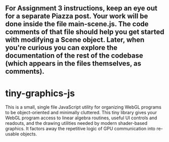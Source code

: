 ## For Assignment 3 instructions, keep an eye out for a separate Piazza post.  Your work will be done inside the file main-scene.js.  The code comments of that file should help you get started with modifying a Scene object.  Later, when you're curious you can explore the documentation of the rest of the codebase (which appears in the files themselves, as comments).

# tiny-graphics-js

This is a small, single file JavaScript utility for organizing WebGL programs to be object-oriented and minimally cluttered.  This tiny library gives your WebGL program access to linear algebra routines, useful UI controls and readouts, and the drawing utilities needed by modern shader-based graphics.  It factors away the repetitive logic of GPU communication into re-usable objects.

